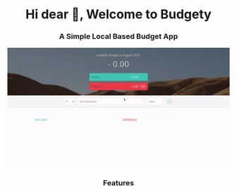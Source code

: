 <h1 align="center">Hi dear 👋, Welcome to Budgety</h1>
<h3 align="center">A Simple Local Based Budget App</h3>

![demonstration-of-app](demo.gif)


<h3 align="center">Features</h3>
